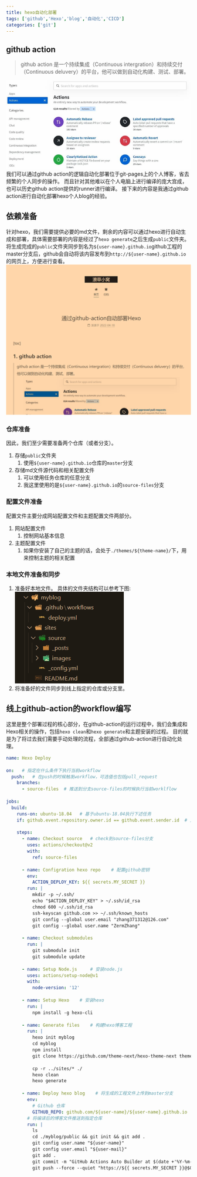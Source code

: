 ```yaml
---
title: hexo自动化部署
tags: ['github','Hexo','blog','自动化','CICD']
categories: ['git']
---
```


## github action
> github action 是一个持续集成（Continuous intergration）和持续交付（Continuous deluvery）的平台，他可以做到自动化构建、测试、部署。

<!--more-->

![github action官方仓库](../images/deploy-hexo-with-github-action/github-actions.jpg)
我们可以通过github action的逻辑自动化部署位于git-pages上的个人博客，省去频繁的个人同步的操作。
而且针对其他难以在个人电脑上进行编译的庞大宫成，也可以历史github action提供的runner进行编译。
接下来的内容是我通过github action进行自动化部署hexo个人blog的经验。

## 依赖准备
针对hexo，我们需要提供必要的md文件，剩余的内容可以通过hexo进行自动生成和部署，具体需要部署的内容是经过了`hexo generate`之后生成`public`文件夹。
将生成完成的`public`文件夹同步到名为`${user-name}.github.io`github工程的master分支后，github会自动将该内容发布到`http://${user-name}.github.io`的网页上，方便进行查看。
![github.io](../images/deploy-hexo-with-github-action/github.io.png)
### 仓库准备
因此，我们至少需要准备两个仓库（或者分支）。
1. 存储`public`文件夹
   1. 使用`${user-name}.github.io`仓库的`master`分支
2. 存储md文件源代码和相关配置文件
   1. 可以使用任务仓库的任意分支
   2. 我这里使用的是`${user-name}.github.io`的`source-files`分支

### 配置文件准备
配置文件主要分成网站配置文件和主题配置文件两部分。
1. 网站配置文件
   1. 控制网站基本信息
1. 主题配置文件
   1. 如果你安装了自己的主题的话，会处于`./themes/${theme-name}/`下，用来控制主题的相关配置

### 本地文件准备和同步
1. 准备好本地文件。
    具体的文件夹结构可以参考下图:
    ![source-files-struct](../images/deploy-hexo-with-github-action/source-files-struct.png)
2. 将准备好的文件同步到线上指定的仓库或分支里。

## 线上github-action的workflow编写
这里是整个部署过程的核心部分，在github-action的运行过程中，我们会集成和Hexo相关的操作，包括`hexo clean`和`hexo generate`和主题安装的过程。
目的就是为了将过去我们需要手动处理的流程，全部通过github-action进行自动化处理。
```yml
name: Hexo Deploy

on:   # 指定在什么条件下执行当前workflow
  push:   # 在push的时候触发workflow，可选值也包括pull_request
    branches:
      - source-files  # 推送到分支source-files的时候执行当前worklflow

jobs:
  build:
    runs-on: ubuntu-18.04   # 基于ubuntu-18.04执行下述任务
    if: github.event.repository.owner.id == github.event.sender.id  # 只有当推送owner和当前仓库owner一致是运行

    steps:
      - name: Checkout source   # check到source-files分支
        uses: actions/checkout@v2
        with:
          ref: source-files

      - name: Configration hexo repo    # 配置github密钥
        env:
          ACTION_DEPLOY_KEY: ${{ secrets.MY_SECRET }}
        run: |
          mkdir -p ~/.ssh/
          echo "$ACTION_DEPLOY_KEY" > ~/.ssh/id_rsa
          chmod 600 ~/.ssh/id_rsa
          ssh-keyscan github.com >> ~/.ssh/known_hosts
          git config --global user.email "zhang371312@126.com"
          git config --global user.name "ZermZhang"

      - name: Checkout submodules
        run: |
          git submodule init
          git submodule update

      - name: Setup Node.js     # 安装node.js
        uses: actions/setup-node@v1
        with:
          node-version: '12'

      - name: Setup Hexo    # 安装hexo
        run: |
          npm install -g hexo-cli

      - name: Generate files    # 构建hexo博客工程
        run: |
          hexo init myblog
          cd myblog
          npm install
          git clone https://github.com/theme-next/hexo-theme-next themes/next

          cp -r ../sites/* ./
          hexo clean
          hexo generate

      - name: Deploy hexo blog    # 将生成的工程文件上传到master分支
        env:
          # Github 仓库
          GITHUB_REPO: github.com/${user-name}/${user-name}.github.io
        # 将编译后的博客文件推送到指定仓库
        run: |
          ls
          cd ./myblog/public && git init && git add .
          git config user.name "${user-name}"
          git config user.email "${user-mail}"
          git add .
          git commit -m "GitHub Actions Auto Builder at $(date +'%Y-%m-%d %H:%M:%S')"
          git push --force --quiet "https://${{ secrets.MY_SECRET }}@$GITHUB_REPO" master:master
```